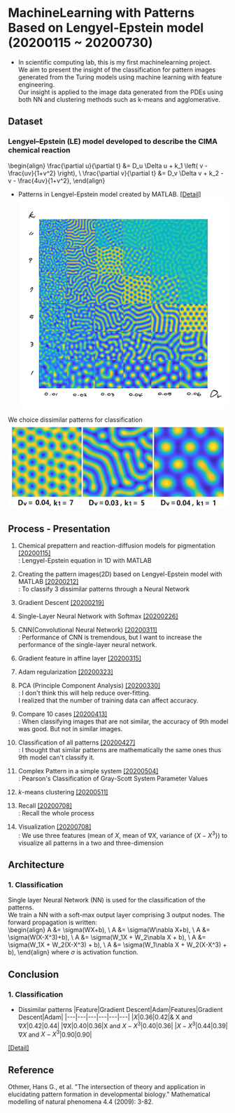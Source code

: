 # MachineLearning with Patterns Based on Lengyel-Epstein model (20200115 ~ 20200730)
- In scientific computing lab, this is my first machinelearning project.  
We aim to present the insight of the classification for pattern images generated from the Turing models using machine learning with feature engineering.  
Our insight is applied to the image data generated from the PDEs using both NN and clustering methods such as k-means and agglomerative.  

## Dataset
### Lengyel–Epstein (LE) model developed to describe the CIMA chemical reaction
 \begin{align}
 \frac{\partial u}{\partial t} &= D_u \Delta u + k_1 \left( v - \frac{uv}{1+v^2} \right), \\
 \frac{\partial v}{\partial t} &= D_v \Delta v + k_2 - v - \frac{4uv}{1+v^2},
 \end{align}  
 
- Patterns in Lengyel-Epstein model created by MATLAB. [[Detail]](https://github.com/OH-Seoyoung/MachineLearning_with_Patterns_Based_on_Lengyel-Epstein_model/tree/master/Lengyel-Epstein_patterns)  
![patterns](https://github.com/OH-Seoyoung/MachineLearning_with_Patterns_Based_on_Lengyel-Epstein_model/blob/master/MD_images/pattern.jpg)  

We choice dissimilar patterns for classification
![patterns](https://github.com/OH-Seoyoung/MachineLearning_with_Patterns_Based_on_Lengyel-Epstein_model/blob/master/MD_images/dissimilar_patterns.jpg)  

## Process - Presentation
1. Chemical prepattern and reaction-diffusion models for pigmentation [[20200115]](https://github.com/OH-Seoyoung/MachineLearning_with_Patterns_Based_on_Lengyel-Epstein_model/blob/master/Presentation/1.%2020200115.pdf)  
    : Lengyel-Epstein equation in 1D with MATLAB  
      
2. Creating the pattern images(2D) based on Lengyel-Epstein model with MATLAB [[20200212]](https://github.com/OH-Seoyoung/MachineLearning_with_Patterns_Based_on_Lengyel-Epstein_model/blob/master/Presentation/2.%2020200212.pdf)  
    : To classify 3 dissimilar patterns through a Neural Network  
      
3. Gradient Descent [[20200219]](https://github.com/OH-Seoyoung/MachineLearning_with_Patterns_Based_on_Lengyel-Epstein_model/blob/master/Presentation/3.%2020200219.pdf)  
  
4. Single-Layer Neural Network with Softmax [[20200226]](https://github.com/OH-Seoyoung/MachineLearning_with_Patterns_Based_on_Lengyel-Epstein_model/blob/master/Presentation/4.%2020200226.pdf)  
  
5. CNN(Convolutional Neural Network) [[20200311]](https://github.com/OH-Seoyoung/MachineLearning_with_Patterns_Based_on_Lengyel-Epstein_model/blob/master/Presentation/5.%2020200311.pdf)  
    : Performance of CNN is tremendous, but I want to increase the performance of the single-layer neural network.  
      
6. Gradient feature in affine layer [[20200315]](https://github.com/OH-Seoyoung/MachineLearning_with_Patterns_Based_on_Lengyel-Epstein_model/blob/master/Presentation/6.%2020200315.pdf)  
  
7. Adam regularization [[20200323]](https://github.com/OH-Seoyoung/MachineLearning_with_Patterns_Based_on_Lengyel-Epstein_model/blob/master/Presentation/7.%2020200323.pdf)  
  
8. PCA (Principle Component Analysis) [[20200330]](https://github.com/OH-Seoyoung/MachineLearning_with_Patterns_Based_on_Lengyel-Epstein_model/blob/master/Presentation/8.%2020200330.pdf)  
    : I don't think this will help reduce over-fitting.  
I realized that the number of training data can affect accuracy.  
  
9. Compare 10 cases [[20200413]](https://github.com/OH-Seoyoung/MachineLearning_with_Patterns_Based_on_Lengyel-Epstein_model/blob/master/Presentation/9.%2020200413.pdf)  
    : When classifying images that are not similar, the accuracy of 9th model was good. But not in similar images.  
      
10. Classification of all patterns [[20200427]](https://github.com/OH-Seoyoung/MachineLearning_with_Patterns_Based_on_Lengyel-Epstein_model/blob/master/Presentation/10.%2020200427.pdf)  
    : I thought that similar patterns are mathematically the same ones thus 9th model can't classify it.  
      
11. Complex Pattern in a simple system [[20200504]](https://github.com/OH-Seoyoung/MachineLearning_with_Patterns_Based_on_Lengyel-Epstein_model/blob/master/Presentation/11.%2020200504.pdf)  
    : Pearson's Classification of Gray-Scott System Parameter Values  
      
12. $k$-means clustering [[20200511]](https://github.com/OH-Seoyoung/MachineLearning_with_Patterns_Based_on_Lengyel-Epstein_model/blob/master/Presentation/12.%2020200511.pdf)  

13. Recall [[20200708]](https://github.com/OH-Seoyoung/MachineLearning_with_Patterns_Based_on_Lengyel-Epstein_model/blob/master/Presentation/13.%2020200708.pdf)  
    : Recall the whole process

14. Visualization [[20200708]](https://github.com/OH-Seoyoung/MachineLearning_with_Patterns_Based_on_Lengyel-Epstein_model/blob/master/Presentation/14.%2020200715.pdf)  
    : We use three features (mean of $X$, mean of $\nabla X$, variance of {$X-X^3$}) to visualize all patterns in a two and three-dimension

## Architecture
### 1. Classification  
Single layer Neural Network (NN) is used for the classification of the patterns.  
We train a NN with a soft-max output layer comprising $3$ output nodes.
The forward propagation is written:  
\begin{align}
  A &= \sigma(WX+b), \\
 A &= \sigma(W\nabla X+b), \\
 A &= \sigma(W(X-X^3)+b), \\
  A &= \sigma(W_1X + W_2\nabla X + b), \\
  A &= \sigma(W_1X + W_2(X-X^3) + b), \\
 A &= \sigma(W_1\nabla X + W_2(X-X^3) + b),
 \end{align}
where $\sigma$ is activation function.


## Conclusion
### 1. Classification  
- Dissimilar patterns
|Feature|Gradient Descent|Adam|Features|Gradient Descent|Adam|
|---|---|---|---|---|---|
|$X$|0.36|0.42|& X and $\nabla X$|0.42|0.44|
|$\nabla X$|0.40|0.36|X and $X-X^3$|0.40|0.36|
|$X-X^3$|0.44|0.39|$\nabla X$ and $X-X^3$|0.90|0.90|

[[Detail]](https://github.com/OH-Seoyoung/MachineLearning_with_Patterns_Based_on_Lengyel-Epstein_model/blob/master/Presentation/9.%2020200413.pdf)  


## Reference
Othmer, Hans G., et al. "The intersection of theory and application in elucidating pattern formation in developmental biology." Mathematical modelling of natural phenomena 4.4 (2009): 3-82.
